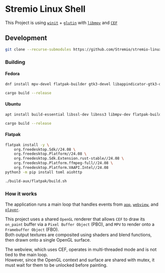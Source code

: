 # Stremio Linux Shell

This Project is using [`winit`](https://github.com/rust-windowing/winit) + [`glutin`](https://github.com/rust-windowing/glutin) with [`libmpv`](https://github.com/mpv-player/mpv/blob/master/DOCS/man/libmpv.rst) and [`CEF`](https://github.com/chromiumembedded/cef)

## Development

```bash
git clone --recurse-submodules https://github.com/Stremio/stremio-linux-shell
```

### Building

#### Fedora
```bash
dnf install mpv-devel flatpak-builder gtk3-devel libappindicator-gtk3-devel
```

```bash
cargo build --release
```

#### Ubuntu
```bash
apt install build-essential libssl-dev libnss3 libmpv-dev flatpak-builder libgtk-3-dev libappindicator3-dev
```

```bash
cargo build --release
```

#### Flatpak
```bash
flatpak install -y \
    org.freedesktop.Sdk//24.08 \
    org.freedesktop.Platform//24.08 \
    org.freedesktop.Sdk.Extension.rust-stable//24.08 \
    org.freedesktop.Platform.ffmpeg-full//24.08 \
    org.freedesktop.Platform.VAAPI.Intel//24.08
python3 -m pip install toml aiohttp
```

```bash
./build-aux/flatpak/build.sh
```

### How it works

The application runs a main loop that handles events from [`app`](/src//app/mod.rs), [`webview`](/src/webview/mod.rs), and [`player`](/src//player/mod.rs).  

This project uses a shared `OpenGL` renderer that allows `CEF` to draw its `on_paint` buffer via a `Pixel Buffer Object` (PBO), and `MPV` to render onto a `Framebuffer Object` (FBO).  
Both output textures are composited using shaders and blend functions, then drawn onto a single OpenGL surface.

The webview, which uses CEF, operates in multi-threaded mode and is not tied to the main loop.  
However, since the OpenGL context and surface are shared with mutex, it must wait for them to be unlocked before painting.
